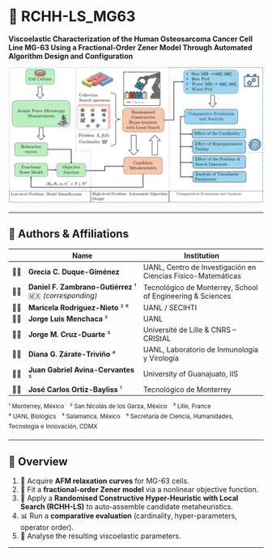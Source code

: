 # 🔬 **RCHH-LS_MG63**  
**Viscoelastic Characterization of the Human Osteosarcoma Cancer Cell Line MG-63 Using a Fractional-Order Zener Model Through Automated Algorithm Design and Configuration**

![Workflow diagram](docs/workflow_diagram.png)

---

## 👥 Authors & Affiliations

| | Name | Institution |
|---|---|---|
| 🧑‍🔬 | **Grecia C. Duque-Giménez** | UANL, Centro de Investigación en Ciencias Físico-Matemáticas |
| 🧑‍💻 | **Daniel F. Zambrano-Gutiérrez** ¹ 🇲🇽 *(corresponding)* | Tecnológico de Monterrey, School of Engineering & Sciences |
| 🧑‍🔬 | **Maricela Rodríguez-Nieto** ² ⁶ | UANL / SECIHTI |
| 🧑‍🔬 | **Jorge Luis Menchaca** ² | UANL |
| 🧑‍🔬 | **Jorge M. Cruz-Duarte** ³ | Université de Lille & CNRS – CRIStAL |
| 🧑‍🔬 | **Diana G. Zárate-Triviño** ⁴ | UANL, Laboratorio de Inmunología y Virología |
| 🧑‍🔬 | **Juan Gabriel Avina-Cervantes** ⁵ | University of Guanajuato, IIS |
| 🧑‍🔬 | **José Carlos Ortiz-Bayliss** ¹ | Tecnológico de Monterrey |

<sup>¹ Monterrey, México ² San Nicolás de los Garza, México ³ Lille, France  
⁴ UANL Biologics ⁵ Salamanca, México ⁶ Secretaría de Ciencia, Humanidades, Tecnología e Innovación, CDMX</sup>

---

## 🧭 Overview


1. 🧫 Acquire **AFM relaxation curves** for MG-63 cells.  
2. 📐 Fit a **fractional-order Zener model** via a nonlinear objective function.  
3. 🧩 Apply a **Randomised Constructive Hyper-Heuristic with Local Search (RCHH-LS)** to auto-assemble candidate metaheuristics.  
4. 📊 Run a **comparative evaluation** (cardinality, hyper-parameters, operator order).  
5. 🔎 Analyse the resulting viscoelastic parameters.

---
